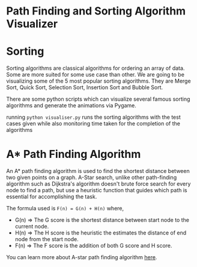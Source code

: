 # Path Finding and Sorting Algorithm Visualizer

# Sorting
Sorting algorithms are classical algorithms for ordering an array of data. Some are more suited for some use case than other. We are going to be visualizing some of the 5 most popular sorting algorithms.
They are Merge Sort, Quick Sort, Selection Sort, Insertion Sort and Bubble Sort.

There are some python scripts which can visualize several famous sorting algorithms and generate the animations via Pygame. 

running `python visualiser.py` runs the sorting algorithms with the test cases given while also monitoring time taken for the completion of the algorithms

# A* Path Finding Algorithm

An A* path finding algorithm is used to find the shortest distance between two given points on a graph. A-Star search, unlike other path-finding algorithm such as Dijkstra's algorithm doesn't brute force search for every node to find a path, but use a  heuristic function that guides which path is essential for accomplishing the task.

The formula used is `F(n) = G(n) + H(n)`
where,
- G(n) => The G score is the shortest distance between start node to the current node.
- H(n) => The H score is the heuristic the estimates the distance of end node from the start node.
- F(n) => The F score is the addition of both G score and H score.

You can learn more about A-star path finding algorithm [here](https://en.wikipedia.org/wiki/A*_search_algorithm).

